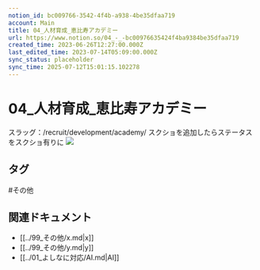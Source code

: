```yaml
---
notion_id: bc009766-3542-4f4b-a938-4be35dfaa719
account: Main
title: 04_人材育成_恵比寿アカデミー
url: https://www.notion.so/04_-_-bc00976635424f4ba9384be35dfaa719
created_time: 2023-06-26T12:27:00.000Z
last_edited_time: 2023-07-14T05:09:00.000Z
sync_status: placeholder
sync_time: 2025-07-12T15:01:15.102278
---
```

# 04_人材育成_恵比寿アカデミー

スラッグ：/recruit/development/academy/
スクショを追加したらステータスをスクショ有りに
![](https://prod-files-secure.s3.us-west-2.amazonaws.com/736adce6-a3a4-4a64-9f74-d9aa055c96d2/cb4c3a40-1ba8-46de-8389-1530dc9e91bc/screencapture-localhost-3000-recruit-development-academy-2023-07-11-01_06_35.png?X-Amz-Algorithm=AWS4-HMAC-SHA256&X-Amz-Content-Sha256=UNSIGNED-PAYLOAD&X-Amz-Credential=ASIAZI2LB466YCMAIDCI%2F20250719%2Fus-west-2%2Fs3%2Faws4_request&X-Amz-Date=20250719T041608Z&X-Amz-Expires=3600&X-Amz-Security-Token=IQoJb3JpZ2luX2VjEIT%2F%2F%2F%2F%2F%2F%2F%2F%2F%2FwEaCXVzLXdlc3QtMiJGMEQCICUkNiX%2B0DEdE0kApfCT25%2FJBMo7CHBL9athDngmyMJ7AiBA000qRJ%2BNoYCWSmpDptaohC7WrF741rOur0j6NUJbDCqIBAid%2F%2F%2F%2F%2F%2F%2F%2F%2F%2F8BEAAaDDYzNzQyMzE4MzgwNSIMunJDYbAZTnrlFaGeKtwD9ou49aZ0WAEyGpN4jkVMbvLRBXpQqa1byTtCZq%2B3YiMXZF5hF1piEtgO%2FwKsYnY1MJHy7lrVwWlMMBhzvYoAgwUMVaRRtV2Iehnzi4gpvGLle7ZrcemrTHmFOBuo9JzUDFhcXjbvXfKzAmtzYXVm1YoYPzl%2F6P086zz9HT1vj5xIAJZmjt0ZoQvLFTN%2BV%2BhrRt69P4A%2FfKdZ%2B0%2BmDhTticRvX0zYEi2peQLmfZZ%2F1bhC0fQc9fQdCVvfooGSZsY36FVsBY0a8EbY2o%2BjzthUjdlBEyRtEtfYVfow%2Bkbqx76FE%2F9KL0PKf06AtNsJC6Qu8V46rsDmxDMnpXkkD5IjCcJd4es0EwL1BprMxU0pnR%2BAzP0BDpsvwJTB0ogeUIl0E53c4ASzhQYeML6lISBMsvUHf97Zoit%2B%2FKowwWAZd33CEBmR8k%2BIwz0CZgvvu0FjRknQcQBgDQ4ECe%2B4ijthVeLXV%2BMDesWlRC71EDrS83c67YDiPKk11wU3GJJhtJBljwXAFwTE7NXUF0Drf7e2HhdA2hI3f7m8iCrjL13CY7JkNUOYImyLLmbrD8S%2Fw3yA4WRtSd2hTJs6Ajj%2Bx6ykbkuQCV%2FSq8KoQUrcLIoD3ryLJe4VbfVJh748EtYwravswwY6pgHpkZ7bj4RUXVOE2hnkoUFJnBOVu4eec61Wza0KZRdUnre%2F%2FPc99FeUEMktqucpB62Jt5lXFRCPuoO3rClSoJnmS%2BqvNN4%2FWQtjBf%2F3nk4PVI%2FIVq5Ro6rc3%2F1dwPUnFtutrBlEbb3GTLmoJMiaKBFuMgQbxmfpJRwP8fOsu3FyBRJKJBBRM7swipj2HD%2BKqJKHtMmdatO0MFLK3jL7K%2FyXQF1j5zXf&X-Amz-Signature=240d189df50065dea10bb0de31a6ec5e9de5e2deccf6c609bcfee5cb74f0781b&X-Amz-SignedHeaders=host&x-amz-checksum-mode=ENABLED&x-id=GetObject)

## タグ

#その他 

## 関連ドキュメント

- [[../99_その他/x.md|x]]
- [[../99_その他/y.md|y]]
- [[../01_よしなに対応/AI.md|AI]]
